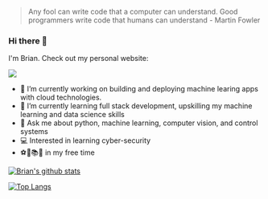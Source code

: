 >Any fool can write code that a computer can understand. Good programmers write code that humans can understand - Martin Fowler

### Hi there 👋
I'm Brian. Check out my personal website:
<a href="https://brianpinto91.github.io/">
  <!-- Change the `github-readme-stats.anuraghazra1.vercel.app` to `github-readme-stats.vercel.app`  -->
  <img align="center" src="https://github-readme-stats.vercel.app/api/pin/?username=brianpinto91&repo=brianpinto91.github.io&theme=radical" />
</a>

- 🔭 I’m currently working on building and deploying machine learing apps with cloud technologies. 
- 🌱 I’m currently learning full stack development, upskilling my machine learning and data science skills
- 💬 Ask me about python, machine learning, computer vision, and control systems
- :computer: Interested in learning cyber-security
- ⚽🏸📚🎵 in my free time

[![Brian's github stats](https://github-readme-stats.vercel.app/api?username=brianpinto91&count_private=true&show_icons=true&theme=radical)]()  
  
[![Top Langs](https://github-readme-stats.vercel.app/api/top-langs/?username=brianpinto91&theme=radical)]()
<!--
**brianpinto91/brianpinto91** is a ✨ _special_ ✨ repository because its `README.md` (this file) appears on your GitHub profile.

Here are some ideas to get you started:
- 👯 I’m looking to collaborate on ...
- 🤔 I’m looking for help with ...
- 💬 Ask me about ...
- 📫 How to reach me: ...
- 😄 Pronouns: ...
- ⚡ Fun fact: ...
-->
